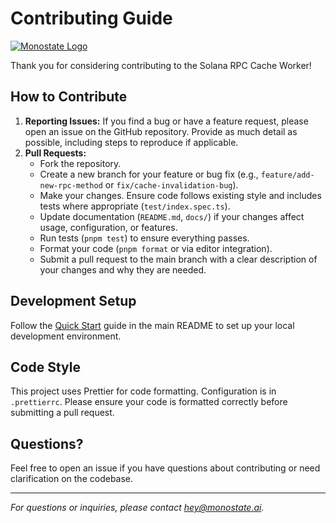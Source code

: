 # Contributing Guide

[![Monostate Logo](../Logo%20monostate%20completo%20png%20preto.png)](../README.md)

Thank you for considering contributing to the Solana RPC Cache Worker!

## How to Contribute

1.  **Reporting Issues:** If you find a bug or have a feature request, please open an issue on the GitHub repository. Provide as much detail as possible, including steps to reproduce if applicable.
2.  **Pull Requests:**
    *   Fork the repository.
    *   Create a new branch for your feature or bug fix (e.g., `feature/add-new-rpc-method` or `fix/cache-invalidation-bug`).
    *   Make your changes. Ensure code follows existing style and includes tests where appropriate (`test/index.spec.ts`).
    *   Update documentation (`README.md`, `docs/`) if your changes affect usage, configuration, or features.
    *   Run tests (`pnpm test`) to ensure everything passes.
    *   Format your code (`pnpm format` or via editor integration).
    *   Submit a pull request to the main branch with a clear description of your changes and why they are needed.

## Development Setup

Follow the [Quick Start](../README.md#quick-start) guide in the main README to set up your local development environment.

## Code Style

This project uses Prettier for code formatting. Configuration is in `.prettierrc`. Please ensure your code is formatted correctly before submitting a pull request.

## Questions?

Feel free to open an issue if you have questions about contributing or need clarification on the codebase.

---

*For questions or inquiries, please contact [hey@monostate.ai](mailto:hey@monostate.ai).*

